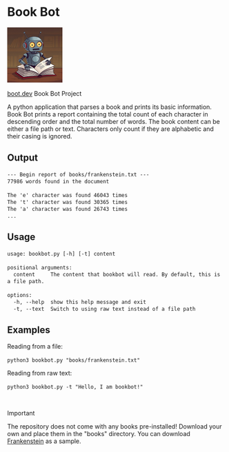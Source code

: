 # Book Bot
<img src="bookbot.jpg" width="128" alt="Book Bot parsing a book">

[boot.dev](https://boot.dev) Book Bot Project

A python application that parses a book and prints its basic information. Book Bot prints a report containing the total count of each character in descending order and the total number of words. The book content can be either a file path or text. Characters only count if they are alphabetic and their casing is ignored.

## Output

```
--- Begin report of books/frankenstein.txt ---
77986 words found in the document

The 'e' character was found 46043 times
The 't' character was found 30365 times
The 'a' character was found 26743 times
...
```

## Usage

```
usage: bookbot.py [-h] [-t] content

positional arguments:
  content     The content that bookbot will read. By default, this is a file path.

options:
  -h, --help  show this help message and exit
  -t, --text  Switch to using raw text instead of a file path
```

## Examples

Reading from a file:

`python3 bookbot.py "books/frankenstein.txt"`

Reading from raw text:

`python3 bookbot.py -t "Hello, I am bookbot!"`

&nbsp;

> [!IMPORTANT]
> The repository does not come with any books pre-installed! Download your own and place them in the "books" directory. You can download [Frankenstein](https://raw.githubusercontent.com/asweigart/codebreaker/master/frankenstein.txt) as a sample.
